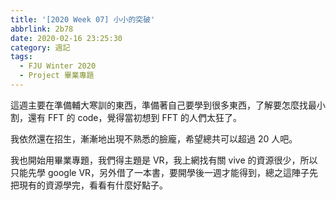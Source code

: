 ```yaml
---
title: '[2020 Week 07] 小小的突破'
abbrlink: 2b78
date: 2020-02-16 23:25:30
category: 週記
tags:
  - FJU Winter 2020
  - Project 畢業專題
---
```

這週主要在準備輔大寒訓的東西，準備著自己要學到很多東西，了解要怎麼找最小割，還有 FFT 的 code，覺得當初想到 FFT 的人們太狂了。
<!-- more -->
我依然還在招生，漸漸地出現不熟悉的臉龐，希望總共可以超過 20 人吧。

我也開始用畢業專題，我們得主題是 VR，我上網找有關 vive 的資源很少，所以只能先學 google VR，另外借了一本書，要開學後一週才能得到，總之這陣子先把現有的資源學完，看看有什麼好點子。